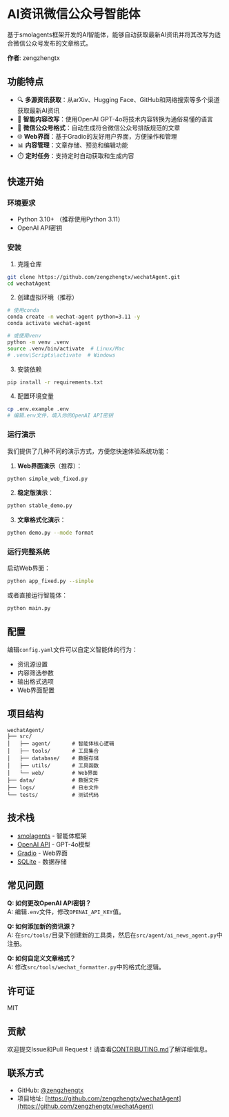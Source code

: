 # AI资讯微信公众号智能体

基于smolagents框架开发的AI智能体，能够自动获取最新AI资讯并将其改写为适合微信公众号发布的文章格式。

**作者**: zengzhengtx

## 功能特点

- 🔍 **多源资讯获取**：从arXiv、Hugging Face、GitHub和网络搜索等多个渠道获取最新AI资讯
- 🤖 **智能内容改写**：使用OpenAI GPT-4o将技术内容转换为通俗易懂的语言
- 📱 **微信公众号格式**：自动生成符合微信公众号排版规范的文章
- 🌐 **Web界面**：基于Gradio的友好用户界面，方便操作和管理
- 📊 **内容管理**：文章存储、预览和编辑功能
- ⏱️ **定时任务**：支持定时自动获取和生成内容

## 快速开始

### 环境要求

- Python 3.10+ （推荐使用Python 3.11）
- OpenAI API密钥

### 安装

1. 克隆仓库
```bash
git clone https://github.com/zengzhengtx/wechatAgent.git
cd wechatAgent
```

2. 创建虚拟环境（推荐）
```bash
# 使用conda
conda create -n wechat-agent python=3.11 -y
conda activate wechat-agent

# 或使用venv
python -m venv .venv
source .venv/bin/activate  # Linux/Mac
# .venv\Scripts\activate  # Windows
```

3. 安装依赖
```bash
pip install -r requirements.txt
```

4. 配置环境变量
```bash
cp .env.example .env
# 编辑.env文件，填入你的OpenAI API密钥
```

### 运行演示

我们提供了几种不同的演示方式，方便您快速体验系统功能：

1. **Web界面演示**（推荐）：
```bash
python simple_web_fixed.py
```

2. **稳定版演示**：
```bash
python stable_demo.py
```

3. **文章格式化演示**：
```bash
python demo.py --mode format
```

### 运行完整系统

启动Web界面：
```bash
python app_fixed.py --simple
```

或者直接运行智能体：
```bash
python main.py
```

## 配置

编辑`config.yaml`文件可以自定义智能体的行为：

- 资讯源设置
- 内容筛选参数
- 输出格式选项
- Web界面配置

## 项目结构

```
wechatAgent/
├── src/
│   ├── agent/       # 智能体核心逻辑
│   ├── tools/       # 工具集合
│   ├── database/    # 数据存储
│   ├── utils/       # 工具函数
│   └── web/         # Web界面
├── data/            # 数据文件
├── logs/            # 日志文件
└── tests/           # 测试代码
```

## 技术栈

- [smolagents](https://huggingface.co/docs/smolagents/index) - 智能体框架
- [OpenAI API](https://openai.com/blog/openai-api) - GPT-4o模型
- [Gradio](https://gradio.app/) - Web界面
- [SQLite](https://www.sqlite.org/) - 数据存储

## 常见问题

**Q: 如何更改OpenAI API密钥？**  
A: 编辑`.env`文件，修改`OPENAI_API_KEY`值。

**Q: 如何添加新的资讯源？**  
A: 在`src/tools/`目录下创建新的工具类，然后在`src/agent/ai_news_agent.py`中注册。

**Q: 如何自定义文章格式？**  
A: 修改`src/tools/wechat_formatter.py`中的格式化逻辑。

## 许可证

MIT

## 贡献

欢迎提交Issue和Pull Request！请查看[CONTRIBUTING.md](CONTRIBUTING.md)了解详细信息。

## 联系方式

- GitHub: [@zengzhengtx](https://github.com/zengzhengtx)
- 项目地址: [https://github.com/zengzhengtx/wechatAgent](https://github.com/zengzhengtx/wechatAgent)
